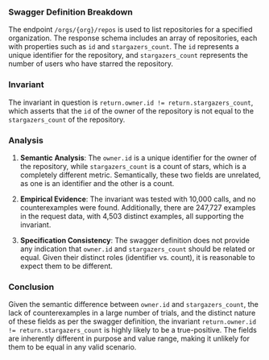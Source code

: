 ### Swagger Definition Breakdown
The endpoint `/orgs/{org}/repos` is used to list repositories for a specified organization. The response schema includes an array of repositories, each with properties such as `id` and `stargazers_count`. The `id` represents a unique identifier for the repository, and `stargazers_count` represents the number of users who have starred the repository.

### Invariant
The invariant in question is `return.owner.id != return.stargazers_count`, which asserts that the `id` of the owner of the repository is not equal to the `stargazers_count` of the repository.

### Analysis
1. **Semantic Analysis**: The `owner.id` is a unique identifier for the owner of the repository, while `stargazers_count` is a count of stars, which is a completely different metric. Semantically, these two fields are unrelated, as one is an identifier and the other is a count.

2. **Empirical Evidence**: The invariant was tested with 10,000 calls, and no counterexamples were found. Additionally, there are 247,727 examples in the request data, with 4,503 distinct examples, all supporting the invariant.

3. **Specification Consistency**: The swagger definition does not provide any indication that `owner.id` and `stargazers_count` should be related or equal. Given their distinct roles (identifier vs. count), it is reasonable to expect them to be different.

### Conclusion
Given the semantic difference between `owner.id` and `stargazers_count`, the lack of counterexamples in a large number of trials, and the distinct nature of these fields as per the swagger definition, the invariant `return.owner.id != return.stargazers_count` is highly likely to be a true-positive. The fields are inherently different in purpose and value range, making it unlikely for them to be equal in any valid scenario.
